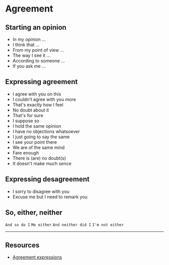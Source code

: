 # Agreement

## Starting an opinion
- In my opinion ...
- I think that ...
- From my point of view ...
- The way I see it ...
- According to someone ...
- If you ask me ...

## Expressing agreement
- I agree with you on this
- I couldn't agree with you more
- That's exactly how I feel
- No doubt about it
- That's for sure
- I suppose so
- I hold the same opinion
- I have no objections whatsoever
- I just going to say the same
- I see your point there
- We are of the same mind
- Fare enough
- There is (are) no doubt(s)
- It doesn't make much sence

## Expressing desagreement
- I sorry to disagree with you
- Excuse me but I need to remark you


## So, either, neither
`And so do I`
`Me either`
`And neither did I`
`I'm not either`


---
## Resources
- [Agreement expressions](https://www.englishclub.com/speaking/agreeing-disagreeing-expressions.htm)